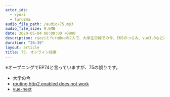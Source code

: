 ```yaml
---
actor_ids:
  - ryozi
  - furu8ma
audio_file_path: /audio/75.mp3
audio_file_size: 9.6MB
date: 2020-05-04 00:00:00 +0900
description: ryoziとfuru8maの2人で、大学生目線での今、EKSのつらみ、vue3.0などについて話しました。
duration: "26:39"
layout: article
title: 75. オンライン授業
---
```


※オープニングでEP74と言っていますが、75の誤りです。

- 大学の今
- [routing.http2.enabled does not work](https://github.com/kubernetes-sigs/aws-alb-ingress-controller/issues/1059)
- [vue-next](https://github.com/vuejs/vue-next)

